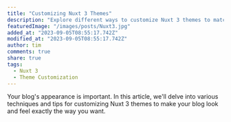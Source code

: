 ```yaml
---
title: "Customizing Nuxt 3 Themes"
description: "Explore different ways to customize Nuxt 3 themes to match your brand and style."
featuredImage: "/images/posts/Nuxt3.jpg"
added_at: "2023-09-05T08:55:17.742Z"
modified_at: "2023-09-05T08:55:17.742Z"
author: tim
comments: true
share: true
tags:
  - Nuxt 3
  - Theme Customization
---
```


Your blog's appearance is important. In this article, we'll delve into various techniques and tips for customizing Nuxt 3 themes to make your blog look and feel exactly the way you want.
